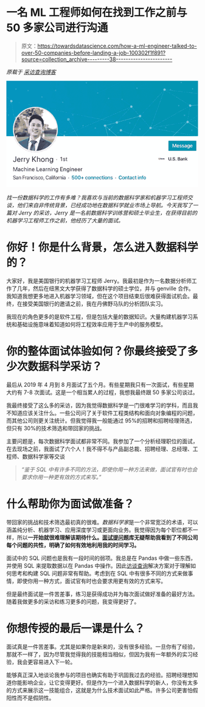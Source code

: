 # 一名 ML 工程师如何在找到工作之前与 50 多家公司进行沟通

> 原文：<https://towardsdatascience.com/how-a-ml-engineer-talked-to-over-50-companies-before-landing-a-job-100302f1f891?source=collection_archive---------38----------------------->

*原载于* [*采访查询博客*](https://www.interviewquery.com/blog)

![](img/4b6b7555f29ea7966f00cfe151a03fa8.png)

*找一份数据科学的工作有多难？我喜欢与当前的数据科学家和机器学习工程师交谈，他们来自非传统背景，已经成功地在数据科学就业市场上导航。今天我写了一篇对 Jerry 的采访，Jerry 是一名前数据科学训练营和硕士毕业生，在获得目前的机器学习工程师工作之前，他经历了大量的面试。*

# 你好！你是什么背景，怎么进入数据科学的？

大家好，我是美国银行的机器学习工程师 Jerry。我最初是作为一名数据分析师工作了几年，然后在纽黑文大学获得了数据科学的硕士学位，并与 genville 合作。我知道我想更多地进入机器学习领域，但在这个项目结束后很难获得面试机会。最终，在接受美国银行的邀请之前，我在丹佛野马队的分析团队实习。

我现在的角色更多的是软件工程，但是包括大量的数据知识。大量构建机器学习系统和基础设施意味着知道如何将工程效率应用于生产中的服务模型。

# 你的整体面试体验如何？你最终接受了多少次数据科学采访？

最后从 2019 年 4 月到 8 月面试了五个月。有些星期我只有一次面试，有些星期大约有 7-8 次面试。这是一个相当累人的过程，我想我最终跟 50 多家公司谈过。

我最终接受了这么多的采访，因为我觉得数据科学是一门很难学习的学科，而且我不知道应该关注什么。一些公司问了关于软件工程类结构和面向对象编程的问题，而其他公司则更关注统计。但我觉得我一般能通过 95%的招聘和招聘经理筛选，但只有 30%的技术筛选和带回家的挑战。

主要问题是，每次数据科学面试都非常不同。我参加了一个分析经理职位的面试，在去现场之前，我面试了六个人！我不得不与产品副总裁、招聘经理、总经理、工程师、数据科学家等交谈

> *“鉴于 SQL 中有许多不同的方法，即使你用一种方法来做，面试官有时也会要求你用一种更有效的方式来写。”*

# 什么帮助你为面试做准备？

带回家的挑战和技术筛选最初真的很难。*数据科学家*是一个非常宽泛的术语，可以涵盖纯分析、机器学习、应用深度学习或更面向业务。我觉得因为每个职位都不一样，所以**一开始就很难理解该期待什么。[面试提问](http://interviewquery.com/)题库无疑帮助我看到了不同公司每个问题的共性，明确了如何有效地利用我的时间学习。**

面试中的 SQL 问题也是我有一段时间的弱项。我总是在 Pandas 中做一些东西，并使用 SQL 来提取数据以在 Pandas 中操作。因此[访谈查询](http://interviewquery.com/)解决方案对于理解如何思考和构建 SQL 问题非常有帮助。考虑到在 SQL 中有很多不同的方式来做事情，即使你用一种方式，面试官有时也会要求用更有效的方式来写。

但是最终面试是一件苦差事，练习是获得成功并为每次面试做好准备的最好方法。随着我做更多的采访和练习更多的问题，我变得更好了。

# 你想传授的最后一课是什么？

面试真是一件苦差事。尤其是如果你是新来的，没有很多经验。一旦你有了经验，那就不一样了，因为尽管我觉得我的技能相当相似，但因为我有一年额外的实习经验，我会更容易进入下一轮。

能够真正深入地谈论我参与的项目也确实有助于巩固我过去的经验。招聘经理想知道你能影响企业，让它变得更好。但是作为一个进入数据科学的新人，你没有太多的方式来展示这一技能组合，这就是为什么技术面试如此严格。许多公司更害怕假阳性而不是假阴性。